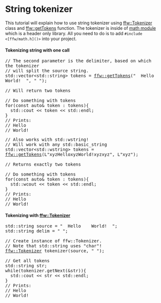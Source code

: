 String tokenizer
=================

This tutorial will explain how to use string tokenizer using [ffw::Tokenizer](ffw_Tokenizer.html) class and [ffw::getTokens](ffw.html#07be8e2c) function. The tokenizer is inside of [math module](group__math.html) which is a header only library. All you need to do is to add `#include <[ffw/math.h]()>` into your project.

#### Tokenizing string with one call



<pre><div class="lang-cpp" style="white-space: pre-wrap;"><span class="hljs-comment">// The second parameter is the delimiter, based on which the tokenizer</span><span class="hljs-normal"></span>
<span class="hljs-normal"></span><span class="hljs-comment">// will split the source string.</span><span class="hljs-normal"></span>
<span class="hljs-normal">std::vector&lt;std::string&gt; tokens = <a href="ffw.html#07be8e2c">ffw::getTokens</a>(</span><span class="hljs-string">"  Hello    World!  "</span><span class="hljs-normal">, </span><span class="hljs-string">" "</span><span class="hljs-normal">);</span>
<span class="hljs-normal"></span>
<span class="hljs-normal"></span><span class="hljs-comment">// Will return two tokens</span><span class="hljs-normal"></span>
<span class="hljs-normal"></span>
<span class="hljs-normal"></span><span class="hljs-comment">// Do something with tokens</span><span class="hljs-normal"></span>
<span class="hljs-normal"></span><span class="hljs-keyword">for</span><span class="hljs-normal">(</span><span class="hljs-keyword">const</span><span class="hljs-normal"> </span><span class="hljs-keyword">auto</span><span class="hljs-normal">&amp; token : tokens)&#123;</span>
<span class="hljs-normal">  std::cout &lt;&lt; token &lt;&lt; std::endl;</span>
<span class="hljs-normal">&#125;</span>
<span class="hljs-normal"></span><span class="hljs-comment">// Prints:</span><span class="hljs-normal"></span>
<span class="hljs-normal"></span><span class="hljs-comment">// Hello</span><span class="hljs-normal"></span>
<span class="hljs-normal"></span><span class="hljs-comment">// World!</span>
</div></pre>




<pre><div class="lang-cpp" style="white-space: pre-wrap;"><span class="hljs-comment">// Also works with std::wstring!</span><span class="hljs-normal"></span>
<span class="hljs-normal"></span><span class="hljs-comment">// Will work with any std::basic_string </span><span class="hljs-normal"></span>
<span class="hljs-normal">std::vector&lt;std::wstring&gt; tokens = <a href="ffw.html#07be8e2c">ffw::getTokens</a>(L</span><span class="hljs-string">"xyzHelloxyzWorld!xyzxyz"</span><span class="hljs-normal">, L</span><span class="hljs-string">"xyz"</span><span class="hljs-normal">);</span>
<span class="hljs-normal"></span>
<span class="hljs-normal"></span><span class="hljs-comment">// Returns exactly two tokens</span><span class="hljs-normal"></span>
<span class="hljs-normal"></span>
<span class="hljs-normal"></span><span class="hljs-comment">// Do something with tokens</span><span class="hljs-normal"></span>
<span class="hljs-normal"></span><span class="hljs-keyword">for</span><span class="hljs-normal">(</span><span class="hljs-keyword">const</span><span class="hljs-normal"> </span><span class="hljs-keyword">auto</span><span class="hljs-normal">&amp; token : tokens)&#123;</span>
<span class="hljs-normal">  std::wcout &lt;&lt; token &lt;&lt; std::endl;</span>
<span class="hljs-normal">&#125;</span>
<span class="hljs-normal"></span><span class="hljs-comment">// Prints:</span><span class="hljs-normal"></span>
<span class="hljs-normal"></span><span class="hljs-comment">// Hello</span><span class="hljs-normal"></span>
<span class="hljs-normal"></span><span class="hljs-comment">// World!</span>
</div></pre>



#### Tokenizing with [ffw::Tokenizer](ffw_Tokenizer.html)



<pre><div class="lang-cpp" style="white-space: pre-wrap;"><span class="hljs-normal">std::string source = </span><span class="hljs-string">"  Hello    World!  "</span><span class="hljs-normal">;</span>
<span class="hljs-normal">std::string delim = </span><span class="hljs-string">" "</span><span class="hljs-normal">;</span>
<span class="hljs-normal"></span>
<span class="hljs-normal"></span><span class="hljs-comment">// Create instance of ffw::Tokenizer.</span><span class="hljs-normal"></span>
<span class="hljs-normal"></span><span class="hljs-comment">// Note that std::string uses "char"!</span><span class="hljs-normal"></span>
<span class="hljs-normal"><a href="ffw_Tokenizer.html">ffw::Tokenizer<char></a> tokenizer(source, </span><span class="hljs-string">" "</span><span class="hljs-normal">);</span>
<span class="hljs-normal"></span>
<span class="hljs-normal"></span><span class="hljs-comment">// Get all tokens</span><span class="hljs-normal"></span>
<span class="hljs-normal">std::string str;</span>
<span class="hljs-normal"></span><span class="hljs-keyword">while</span><span class="hljs-normal">(tokenizer.getNext(&amp;str))&#123;</span>
<span class="hljs-normal">  std::cout &lt;&lt; str &lt;&lt; std::endl;</span>
<span class="hljs-normal">&#125;</span>
<span class="hljs-normal"></span><span class="hljs-comment">// Prints:</span><span class="hljs-normal"></span>
<span class="hljs-normal"></span><span class="hljs-comment">// Hello</span><span class="hljs-normal"></span>
<span class="hljs-normal"></span><span class="hljs-comment">// World!</span>
</div></pre>

 

